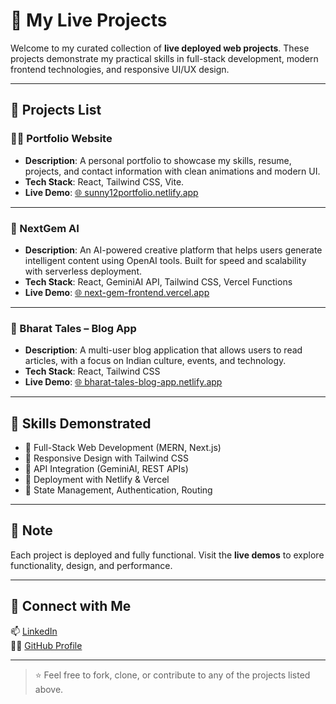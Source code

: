 # 🚀 My Live Projects

Welcome to my curated collection of **live deployed web projects**. These projects demonstrate my practical skills in full-stack development, modern frontend technologies, and responsive UI/UX design.

---

## 📂 Projects List

### 🧑‍💼 Portfolio Website
- **Description**: A personal portfolio to showcase my skills, resume, projects, and contact information with clean animations and modern UI.
- **Tech Stack**: React, Tailwind CSS, Vite.
- **Live Demo**: [🌐 sunny12portfolio.netlify.app](https://sunny12portfolio.netlify.app/)

---

### 🤖 NextGem AI
- **Description**: An AI-powered creative platform that helps users generate intelligent content using OpenAI tools. Built for speed and scalability with serverless deployment.
- **Tech Stack**: React, GeminiAI API, Tailwind CSS, Vercel Functions
- **Live Demo**: [🌐 next-gem-frontend.vercel.app](https://next-gem-frontend.vercel.app/)

---

### 📰 Bharat Tales – Blog App
- **Description**: A multi-user blog application that allows users to read articles, with a focus on Indian culture, events, and technology.
- **Tech Stack**: React, Tailwind CSS
- **Live Demo**: [🌐 bharat-tales-blog-app.netlify.app](https://bharat-tales-blog-app.netlify.app/)

---

## 🧠 Skills Demonstrated

- 🔹 Full-Stack Web Development (MERN, Next.js)
- 🔹 Responsive Design with Tailwind CSS
- 🔹 API Integration (GeminiAI, REST APIs)
- 🔹 Deployment with Netlify & Vercel
- 🔹 State Management, Authentication, Routing

---

## 📌 Note

Each project is deployed and fully functional. Visit the **live demos** to explore functionality, design, and performance.

---

## 🔗 Connect with Me

📫 [LinkedIn](https://www.linkedin.com/in/sunnygupta12/)  
👨‍💻 [GitHub Profile](https://github.com/sunny12-gupta)

---

> ⭐ Feel free to fork, clone, or contribute to any of the projects listed above.
